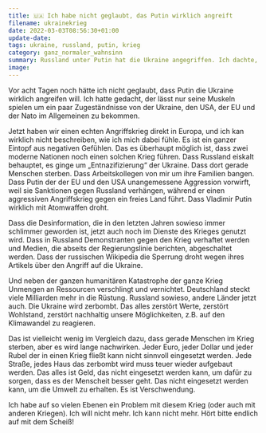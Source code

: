 ```yaml
---
title: 🇺🇦 Ich habe nicht geglaubt, das Putin wirklich angreift
filename: ukrainekrieg
date: 2022-03-03T08:56:30+01:00
update-date:
tags: ukraine, russland, putin, krieg
category: ganz_normaler_wahnsinn
summary: Russland unter Putin hat die Ukraine angegriffen. Ich dachte, wir hätten so etwas hinter uns.
image:
---
```


Vor acht Tagen noch hätte ich nicht geglaubt, dass Putin die Ukraine wirklich angreifen will. Ich hatte gedacht, der lässt nur seine Muskeln spielen um ein paar Zugeständnisse von der Ukraine, den USA, der EU und der Nato im Allgemeinen zu bekommen.

Jetzt haben wir einen echten Angriffskrieg direkt in Europa, und ich kan wirklich nicht beschreiben, wie ich mich dabei fühle. Es ist ein ganzer Eintopf aus negativen Gefühlen. Das es überhaupt möglich ist, dass zwei moderne Nationen noch einen solchen Krieg führen. Dass Russland eiskalt behauptet, es ginge um „Entnazifizierung“ der Ukraine. Dass dort gerade Menschen sterben. Dass Arbeitskollegen von mir um ihre Familien bangen. Dass Putin der der EU und den USA unangemessene Aggression vorwirft, weil sie Sanktionen gegen Russland verhängen, während er einen aggressiven Angriffskrieg gegen ein freies Land führt. Dass Vladimir Putin wirklich mit Atomwaffen droht.

Dass die Desinformation, die in den letzten Jahren sowieso immer schlimmer geworden ist, jetzt auch noch im Dienste des Krieges genutzt wird. Dass in Russland Demonstranten gegen den Krieg verhaftet werden und Medien, die abseits der Regierungslinie berichten, abgeschaltet werden. Dass der russischen Wikipedia die Sperrung droht wegen ihres Artikels über den Angriff auf die Ukraine.

Und neben der ganzen humanitären Katastrophe der ganze Krieg Unmengen an Ressourcen verschlingt und vernichtet. Deutschland steckt viele Milliarden mehr in die Rüstung. Russland sowieso, andere Länder jetzt auch. Die Ukraine wird zerbombt. Das alles zerstört Werte, zerstört Wohlstand, zerstört nachhaltig unsere Möglichkeiten, z.B. auf den Klimawandel zu reagieren.

Das ist vielleicht wenig im Vergleich dazu, dass gerade Menschen im Krieg sterben, aber es wird lange nachwirken. Jeder Euro, jeder Dollar und jeder Rubel der in einen Krieg fließt kann nicht sinnvoll eingesetzt werden. Jede Straße, jedes Haus das zerbombt wird muss teuer wieder aufgebaut werden. Das alles ist Geld, das nicht eingesetzt werden kann, um dafür zu sorgen, dass es der Menscheit besser geht. Das nicht eingesetzt werden kann, um die Umwelt zu erhalten. Es ist Verschwendung.

Ich habe auf so vielen Ebenen ein Problem mit diesem Krieg (oder auch mit anderen Kriegen). Ich will nicht mehr. Ich kann nicht mehr. Hört bitte endlich auf mit dem Scheiß!
